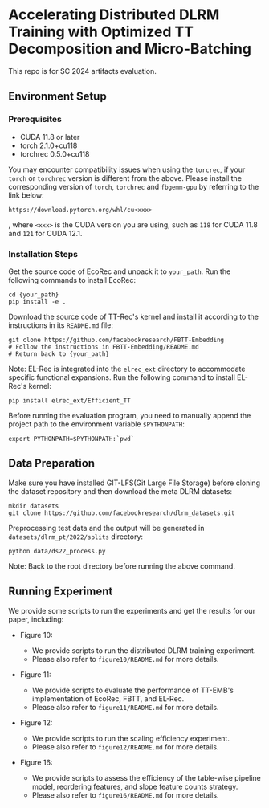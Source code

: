 # Accelerating Distributed DLRM Training with Optimized TT Decomposition and Micro-Batching

This repo is for SC 2024 artifacts evaluation.


## Environment Setup

### Prerequisites

+ CUDA 11.8 or later
+ torch 2.1.0+cu118
+ torchrec 0.5.0+cu118

You may encounter compatibility issues when using the `torcrec`, if your `torch` or `torchrec` version is different from the above. Please install the corresponding version of `torch`, `torchrec` and `fbgemm-gpu` by referring to the link below: 

```
https://download.pytorch.org/whl/cu<xxx>
```

, where `<xxx>` is the CUDA version you are using, such as `118` for CUDA 11.8 and `121` for CUDA 12.1.

### Installation Steps

Get the source code of EcoRec and unpack it to `your_path`. Run the following commands to install EcoRec:

```
cd {your_path}
pip install -e .
```

Download the source code of TT-Rec's kernel and install it according to the instructions in its `README.md` file:

```
git clone https://github.com/facebookresearch/FBTT-Embedding
# Follow the instructions in FBTT-Embedding/README.md
# Return back to {your_path}
```

Note: EL-Rec is integrated into the `elrec_ext` directory to accommodate specific functional expansions. Run the following command to install EL-Rec's kernel:

```
pip install elrec_ext/Efficient_TT
```

Before running the evaluation program, you need to manually append the project path to the environment variable `$PYTHONPATH`:

```
export PYTHONPATH=$PYTHONPATH:`pwd`
```

## Data Preparation

Make sure you have installed GIT-LFS(Git Large File Storage) before cloning the dataset repository and then download the meta DLRM datasets: 

```
mkdir datasets
git clone https://github.com/facebookresearch/dlrm_datasets.git
```

Preprocessing test data and the output will be generated in `datasets/dlrm_pt/2022/splits` directory:

```
python data/ds22_process.py
```

Note: Back to the root directory before running the above command.


## Running Experiment

We provide some scripts to run the experiments and get the results for our paper, including:

+ Figure 10:
    - We provide scripts to run the distributed DLRM training experiment.
    - Please also refer to `figure10/README.md` for more details.

+ Figure 11:
    - We provide scripts to evaluate the performance of TT-EMB's implementation of EcoRec, FBTT, and EL-Rec.
    - Please also refer to `figure11/README.md` for more details.
  
+ Figure 12:
    - We provide scripts to run the scaling efficiency experiment.
    - Please also refer to `figure12/README.md` for more details.

+ Figure 16:
    - We provide scripts to assess the efficiency of the table-wise pipeline model, reordering features, and slope feature counts strategy.
    - Please also refer to `figure16/README.md` for more details.
